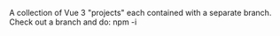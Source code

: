 A collection of Vue 3 "projects" each contained with a separate branch. 
Check out a branch and do: 
npm -i
